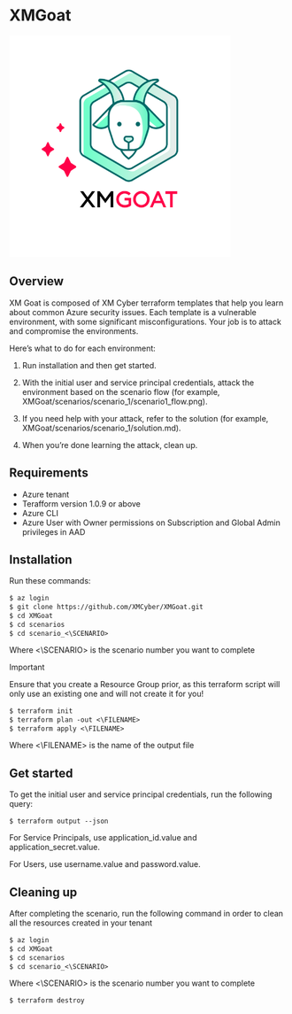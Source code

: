 # XMGoat 
<img src="https://github.com/XMCyber/XMGoat/blob/main/xmgoat_new.png" width="400" height="400">

## Overview
XM Goat is composed of XM Cyber terraform templates that help you learn about common Azure security issues. Each template is a vulnerable environment, with some significant misconfigurations. Your job is to attack and compromise the environments.

Here’s what to do for each environment:

1. Run installation and then get started.

2. With the initial user and service principal credentials, attack the environment based on the scenario flow (for example, XMGoat/scenarios/scenario_1/scenario1_flow.png).

3. If you need help with your attack, refer to the solution (for example, XMGoat/scenarios/scenario_1/solution.md).

4. When you’re done learning the attack, clean up.

## Requirements
* Azure tenant
* Terafform version 1.0.9 or above
* Azure CLI
* Azure User with Owner permissions on Subscription and Global Admin privileges in AAD

## Installation
Run these commands:
```
$ az login
$ git clone https://github.com/XMCyber/XMGoat.git
$ cd XMGoat
$ cd scenarios
$ cd scenario_<\SCENARIO>
```
Where <\SCENARIO> is the scenario number you want to complete

> [!IMPORTANT]  
> Ensure that you create a Resource Group prior, as this terraform script will only use an existing one and will not create it for you!
```
$ terraform init
$ terraform plan -out <\FILENAME>
$ terraform apply <\FILENAME>
```
Where <\FILENAME> is the name of the output file

## Get started
To get the initial user and service principal credentials, run the following query:
```
$ terraform output --json
```
For Service Principals, use application_id.value and application_secret.value.

For Users, use username.value and password.value.

## Cleaning up
After completing the scenario, run the following command in order to clean all the resources created in your tenant
```
$ az login
$ cd XMGoat
$ cd scenarios
$ cd scenario_<\SCENARIO>
```
Where <\SCENARIO> is the scenario number you want to complete
```
$ terraform destroy
```

